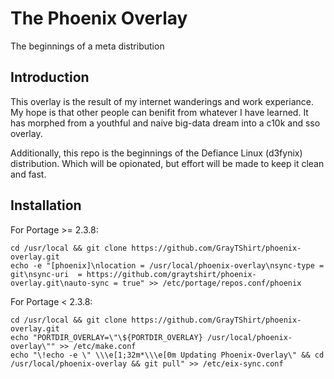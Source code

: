 # The Phoenix Overlay

The beginnings of a meta distribution

## Introduction

This overlay is the result of my internet wanderings and work experiance.
My hope is that other people can benifit from whatever I have learned.
It has morphed from a youthful and naive big-data dream into a c10k and sso overlay.

Additionally, this repo is the beginnings of the Defiance Linux (d3fynix) distribution.
Which will be opionated, but effort will be made to keep it clean and fast.

## Installation

For Portage >= 2.3.8:

	cd /usr/local && git clone https://github.com/GrayTShirt/phoenix-overlay.git
	echo -e "[phoenix]\nlocation = /usr/local/phoenix-overlay\nsync-type = git\nsync-uri  = https://github.com/graytshirt/phoenix-overlay.git\nauto-sync = true" >> /etc/portage/repos.conf/phoenix


For Portage <  2.3.8:

	cd /usr/local && git clone https://github.com/GrayTShirt/phoenix-overlay.git
	echo "PORTDIR_OVERLAY=\"\${PORTDIR_OVERLAY} /usr/local/phoenix-overlay\"" >> /etc/make.conf
	echo "\!echo -e \" \\\e[1;32m*\\\e[0m Updating Phoenix-Overlay\" && cd /usr/local/phoenix-overlay && git pull" >> /etc/eix-sync.conf
